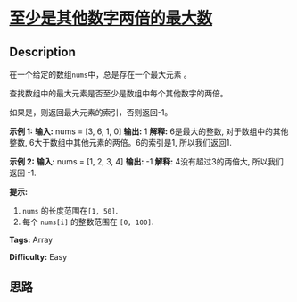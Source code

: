 # [至少是其他数字两倍的最大数][title]

## Description

在一个给定的数组`nums`中，总是存在一个最大元素 。

查找数组中的最大元素是否至少是数组中每个其他数字的两倍。

如果是，则返回最大元素的索引，否则返回-1。

**示例 1:**
            **输入:** nums = [3, 6, 1, 0]    **输出:** 1    **解释:** 6是最大的整数, 对于数组中的其他整数,    6大于数组中其他元素的两倍。6的索引是1, 所以我们返回1.    



**示例 2:**
            **输入:** nums = [1, 2, 3, 4]    **输出:** -1    **解释:** 4没有超过3的两倍大, 所以我们返回 -1.    



**提示:**

  1. `nums` 的长度范围在`[1, 50]`.
  2. 每个 `nums[i]` 的整数范围在 `[0, 100]`.


**Tags:** Array

**Difficulty:** Easy

## 思路

[title]: https://leetcode-cn.com/problems/largest-number-at-least-twice-of-others
